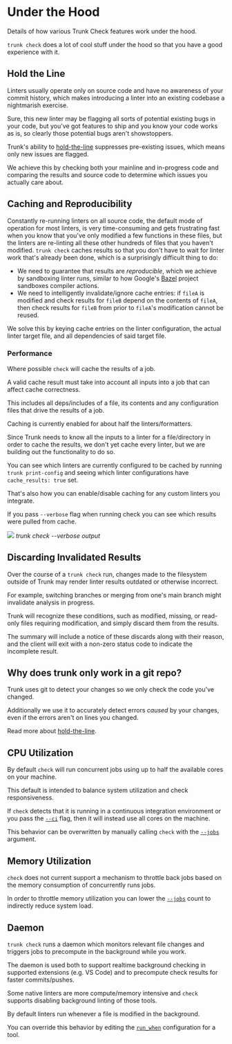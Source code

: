 # Under the Hood

Details of how various Trunk Check features work under the hood.

`trunk check` does a lot of cool stuff under the hood so that you have a good experience with it.

## Hold the Line

Linters usually operate only on source code and have no awareness of your commit history, which makes introducing a linter into an existing codebase a nightmarish exercise.

Sure, this new linter may be flagging all sorts of potential existing bugs in your code, but you've got features to ship and you know your code works as is, so clearly those potential bugs aren't showstoppers.

Trunk's ability to [hold-the-line](https://docs.trunk.io/check/configuration/hold-the-line) suppresses pre-existing issues, which means only new issues are flagged.

We achieve this by checking both your mainline and in-progress code and comparing the results and source code to determine which issues you actually care about.

## Caching and Reproducibility

Constantly re-running linters on all source code, the default mode of operation for most linters, is very time-consuming and gets frustrating fast when you know that you've only modified a few functions in these files, but the linters are re-linting all these other hundreds of files that you haven't modified. `trunk check` caches results so that you don't have to wait for linter work that's already been done, which is a surprisingly difficult thing to do:

- We need to guarantee that results are _reproducible_, which we achieve by sandboxing linter runs, similar to how Google's [Bazel](https://bazel.build/) project sandboxes compiler actions.
- We need to intelligently invalidate/ignore cache entries: if `fileA` is modified and check results for `fileB` depend on the contents of `fileA`, then check results for `fileB` from prior to `fileA`'s modification cannot be reused.

We solve this by keying cache entries on the linter configuration, the actual linter target file, and all dependencies of said target file.

### Performance

Where possible `check` will cache the results of a job.

A valid cache result must take into account all inputs into a job that can affect cache correctness.

This includes all deps/includes of a file, its contents and any configuration files that drive the results of a job.

Caching is currently enabled for about half the linters/formatters.

Since Trunk needs to know all the inputs to a linter for a file/directory in order to cache the results, we don't yet cache every linter, but we are building out the functionality to do so.

You can see which linters are currently configured to be cached by running `trunk print-config` and seeing which linter configurations have `cache_results: true` set.

That's also how you can enable/disable caching for any custom linters you integrate.

If you pass `--verbose` flag when running check you can see which results were pulled from cache.

![ ](https://682515401-files.gitbook.io/~/files/v0/b/gitbook-x-prod.appspot.com/o/spaces%2F61Ep9MrYBkJa0Yq3zS1s%2Fuploads%2FGFwqC1UP3JImV0IIgLo9%2FSCR-20230811-mtvw.png?alt=media&token=22f18fc6-9791-4a71-bd85-fda6a8325fe5)
_trunk check --verbose output_

## Discarding Invalidated Results

Over the course of a `trunk check` run, changes made to the filesystem outside of Trunk may render linter results outdated or otherwise incorrect.

For example, switching branches or merging from one's main branch might invalidate analysis in progress.

Trunk will recognize these conditions, such as modified, missing, or read-only files requiring modification, and simply discard them from the results.

The summary will include a notice of these discards along with their reason, and the client will exit with a non-zero status code to indicate the incomplete result.

## Why does trunk only work in a git repo?

Trunk uses git to detect your changes so we only check the code you've changed.

Additionally we use it to accurately detect errors _caused_ by your changes, even if the errors aren't on lines you changed.

Read more about [hold-the-line](https://docs.trunk.io/check/reference/under-the-hood#hold-the-line).

## CPU Utilization

By default `check` will run concurrent jobs using up to half the available cores on your machine.

This default is intended to balance system utilization and check responsiveness.

If `check` detects that it is running in a continuous integration environment or you pass the [`--ci`](https://docs.trunk.io/check/usage) flag, then it will instead use all cores on the machine.

This behavior can be overwritten by manually calling `check` with the [`--jobs`](https://docs.trunk.io/check/usage#options) argument.

## Memory Utilization

`check` does not current support a mechanism to throttle back jobs based on the memory consumption of concurrently runs jobs.

In order to throttle memory utilization you can lower the [`--jobs`](https://docs.trunk.io/check/usage#options) count to indirectly reduce system load.

## Daemon

`trunk check` runs a daemon which monitors relevant file changes and triggers jobs to precompute in the background while you work.

The daemon is used both to support realtime background checking in supported extensions (e.g. VS Code) and to precompute check results for faster commits/pushes.

Some native linters are more compute/memory intensive and `check` supports disabling background linting of those tools.

By default linters run whenever a file is modified in the background.

You can override this behavior by editing the [`run_when`](../configuration/custom-linters/#run_when) configuration for a tool.
